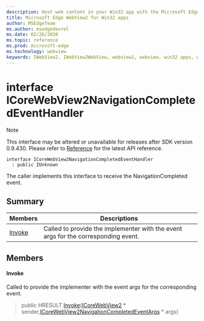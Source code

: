 ```yaml
---
description: Host web content in your Win32 app with the Microsoft Edge WebView2 control
title: Microsoft Edge WebView2 for Win32 apps
author: MSEdgeTeam
ms.author: msedgedevrel
ms.date: 02/26/2020
ms.topic: reference
ms.prod: microsoft-edge
ms.technology: webview
keywords: IWebView2, IWebView2WebView, webview2, webview, win32 apps, win32, edge, ICoreWebView2, ICoreWebView2Host, browser control, edge html
---
```


# interface ICoreWebView2NavigationCompletedEventHandler 

> [!NOTE]
> This interface may be altered or unavailable for releases after SDK version 0.9.430. Please refer to [Reference](../../../webview2-api-reference.md) for the latest API reference.

```
interface ICoreWebView2NavigationCompletedEventHandler
  : public IUnknown
```

The caller implements this interface to receive the NavigationCompleted event.

## Summary

 Members                        | Descriptions
--------------------------------|---------------------------------------------
[Invoke](#invoke) | Called to provide the implementer with the event args for the corresponding event.

## Members

#### Invoke 

Called to provide the implementer with the event args for the corresponding event.

> public HRESULT [Invoke](#invoke)([ICoreWebView2](ICoreWebView2.md) * sender,[ICoreWebView2NavigationCompletedEventArgs](ICoreWebView2NavigationCompletedEventArgs.md) * args)
